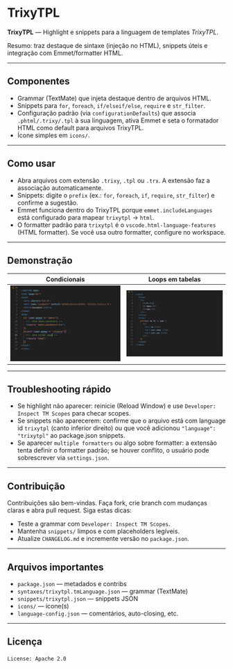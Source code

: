 # TrixyTPL

**TrixyTPL** — Highlight e snippets para a linguagem de templates *TrixyTPL*.

Resumo: traz destaque de sintaxe (injeção no HTML), snippets úteis e integração com Emmet/formatter HTML.

---

## Componentes

* Grammar (TextMate) que injeta destaque dentro de arquivos HTML.
* Snippets para `for`, `foreach`, `if/elseif/else`, `require` e `str_filter`.
* Configuração padrão (via `configurationDefaults`) que associa `.phtml/.trixy/.tpl` à sua linguagem, ativa Emmet e seta o formatador HTML como default para arquivos TrixyTPL.
* Ícone simples em `icons/`.

---

## Como usar

* Abra arquivos com extensão `.trixy`, `.tpl` ou `.trx`. A extensão faz a associação automaticamente.
* Snippets: digite o `prefix` (ex.: `for`, `foreach`, `if`, `require`, `str_filter`) e confirme a sugestão.
* Emmet funciona dentro do TrixyTPL porque `emmet.includeLanguages` está configurado para mapear `trixytpl` → `html`.
* O formatter padrão para `trixytpl` é o `vscode.html-language-features` (HTML formatter). Se você usa outro formatter, configure no workspace.

---

## Demonstração

| Condicionais | Loops em tabelas |
|------------|-----------|
| ![Demonstração de condicionais em Trixy](images/screenshot1.png) | ![Exemplo de Loops em tabelas](images/screenshot2.png) |

---

## Troubleshooting rápido

* Se highlight não aparecer: reinicie (Reload Window) e use `Developer: Inspect TM Scopes` para checar scopes.
* Se snippets não aparecerem: confirme que o arquivo está com language id `trixytpl` (canto inferior direito) ou que você adicionou `"language": "trixytpl"` ao package.json snippets.
* Se aparecer `multiple formatters` ou algo sobre formatter: a extensão tenta definir o formatter padrão; se houver conflito, o usuário pode sobrescrever via `settings.json`.

---

## Contribuição

Contribuições são bem-vindas. Faça fork, crie branch com mudanças claras e abra pull request. Siga estas dicas:

* Teste a grammar com `Developer: Inspect TM Scopes`.
* Mantenha `snippets/` limpos e com placeholders legíveis.
* Atualize `CHANGELOG.md` e incremente versão no `package.json`.

---

## Arquivos importantes

* `package.json` — metadados e contribs
* `syntaxes/trixytpl.tmLanguage.json` — grammar (TextMate)
* `snippets/trixytpl.json` — snippets JSON
* `icons/` — ícone(s)
* `language-config.json` — comentários, auto-closing, etc.

---

## Licença

```
License: Apache 2.0
```